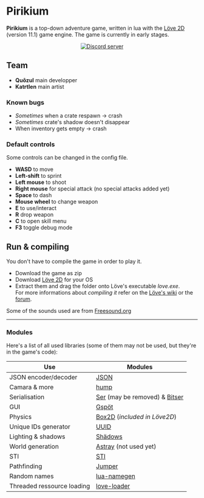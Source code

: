 # Pirikium
**Pirikium** is a top-down adventure game, written in lua with the [Löve 2D](https://love2d.org/) (version 11.1) game engine. The game is currently in early stages.  

<div align="center">
    <a href="https://discord.gg/UZy8rCY"><img src="https://discordapp.com/api/guilds/472820911955902465/embed.png" alt="Discord server" title="Join our Discord server now!"/></a>
</div>

## Team
* **Quôzul** main developper
* **Katrtlen** main artist

### Known bugs
* *Sometimes* when a crate respawn → crash
* *Sometimes* crate's shadow doesn't disappear
* When inventory gets empty → crash

### Default controls
Some controls can be changed in the config file.
* **WASD** to move
* **Left-shift** to sprint
* **Left mouse** to shoot
* **Right mouse** for special attack (no special attacks added yet)
* **Space** to dash
* **Mouse wheel** to change weapon
* **E** to use/interact
* **R** drop weapon
* **C** to open skill menu
* **F3** toggle debug mode

## Run & compiling
You don't have to compile the game in order to play it.
* Download the game as zip
* Download [Löve 2D](https://love2d.org/) for your OS
* Extract them and drag the folder onto Löve's executable *love.exe*.  
For more informations about *compiling it* refer on the [Löve's wiki](https://love2d.org/wiki/Game_Distribution) or the [forum](https://love2d.org/forums/viewtopic.php?f=4&t=451).

Some of the sounds used are from [Freesound.org](https://freesound.org/)

---

### Modules
Here's a list of all used libraries (some of them may not be used, but they're in the game's code):

Use | Modules
---|---
JSON encoder/decoder | [JSON](http://regex.info/blog/lua/json)
Camara & more | [hump](https://github.com/vrld/hump/)
Serialisation | [Ser](https://github.com/gvx/Ser) (may be removed) & [Bitser](https://github.com/gvx/bitser)
GUI | [Gspöt](https://github.com/pgimeno/Gspot)
Physics | [Box2D](https://love2d.org/wiki/love.physics) (*included in Löve2D*)
Unique IDs generator | [UUID](https://github.com/Tieske/uuid)
Lighting & shadows | [Shädows](https://github.com/matiasah/shadows)
World generation | [Astray](https://github.com/SiENcE/astray) (not used yet)
STI | [STI](https://github.com/karai17/Simple-Tiled-Implementation)
Pathfinding | [Jumper](https://github.com/Yonaba/Jumper)
Random names | [lua-namegen](https://github.com/LukeMS/lua-namegen)
Threaded ressource loading | [love-loader](https://github.com/kikito/love-loader)